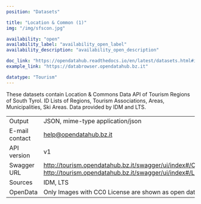```yaml
---
position: "Datasets"

title: "Location & Common (1)"
img: "/img/sfscon.jpg"

availability: "open"
availability_label: "availability_open_label"
availability_description: "availability_open_description"

doc_link: "https://opendatahub.readthedocs.io/en/latest/datasets.html#it-bz-opendatahub-location"
example_link: "https://databrowser.opendatahub.bz.it"

datatype: "Tourism"
---
```


These datasets contain Location & Commons Data API of Tourism Regions of South Tyrol. ID Lists of Regions, Tourism Associations, Areas, Municipalities, Ski Areas.
Data provided by IDM and LTS.

|                |                                                                                                                       |
| :------------- | --------------------------------------------------------------------------------------------------------------------- |
| Output         | JSON, mime-type application/json                                                                                      |
| E-mail contact | help@opendatahub.bz.it                                                                                                |
| API version    | v1                                                                                                                    |
| Swagger URL    | http://tourism.opendatahub.bz.it/swagger/ui/index#/Common http://tourism.opendatahub.bz.it/swagger/ui/index#/Location |
| Sources        | IDM, LTS                                                                                                              |
| OpenData       | Only Images with CC0 License are shown as open data.                                                                  |
